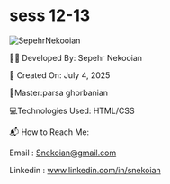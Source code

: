 # sess 12-13

![SepehrNekooian](https://github.com/user-attachments/assets/e659509f-ecdf-41cb-a911-d83ce77dd1bb)


👨‍💻 Developed By: Sepehr Nekooian


📅 Created On: July 4, 2025


💫Master:parsa ghorbanian


💻Technologies Used: HTML/CSS


📬 How to Reach Me:

Email : Snekoian@gmail.com

Linkedin : www.linkedin.com/in/snekoian
